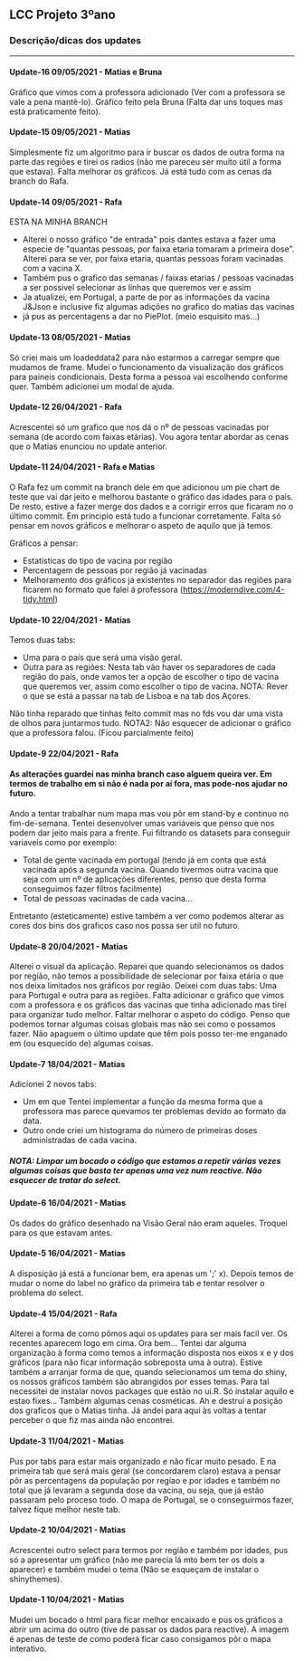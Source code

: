 ## LCC Projeto 3ºano

### Descrição/dicas dos updates
__________________________________________________________________________________________________

#### Update-16 09/05/2021  - Matias e Bruna

Gráfico que vimos com a professora adicionado (Ver com a professora se vale a pena mantê-lo).
Gráfico feito pela Bruna (Falta dar uns toques mas está praticamente feito).

#### Update-15 09/05/2021  - Matias

Simplesmente fiz um algoritmo para ir buscar os dados de outra forma na parte das regiões e tirei os radios (não me pareceu ser muito útil a forma que estava). Falta melhorar os gráficos.
Já está tudo com as cenas da branch do Rafa.

#### Update-14 09/05/2021 - Rafa
ESTA NA MINHA BRANCH
* Alterei o nosso gráfico "de entrada" pois dantes estava a fazer uma especie de "quantas pessoas, por faixa etaria tomaram a primeira dose". Alterei para se ver, por faixa etaria, quantas pessoas foram vacinadas com a vacina X.
* Também pus o grafico das semanas / faixas etarias / pessoas vacinadas a ser possivel selecionar as linhas que queremos ver e assim
* Ja atualizei, em Portugal, a parte de por as informações da vacina J&Json e inclusive fiz algumas adições no grafico do matias das vacinas
* já pus as percentagens a dar no PiePlot. (meio esquisito mas...)


#### Update-13 08/05/2021 - Matias
Só criei mais um loadeddata2 para não estarmos a carregar sempre que mudamos de frame.
Mudei o funcionamento da visualização dos gráficos para paineis condicionais. Desta forma a pessoa vai escolhendo conforme quer. Também adicionei um modal de ajuda.

#### Update-12 26/04/2021 - Rafa
Acrescentei só um grafico que nos dá o nº de pessoas vacinadas por semana (de acordo com faixas etárias).
Vou agora tentar abordar as cenas que o Matias enunciou no update anterior.

#### Update-11 24/04/2021 - Rafa e Matias

O Rafa fez um commit na branch dele em que adicionou um pie chart de teste que vai dar jeito e melhorou bastante o gráfico das idades para o país.
De resto, estive a fazer merge dos dados e a corrigir erros que ficaram no o último commit.
Em príncipio está tudo a funcionar corretamente. Falta só pensar em novos gráficos e melhorar o aspeto de aquilo que já temos.

Gráficos a pensar:
   - Estatísticas do tipo de vacina por região
   - Percentagem de pessoas por região já vacinadas
   - Melhoramento dos gráficos já existentes no separador das regiões para ficarem no formato que falei á professora (https://moderndive.com/4-tidy.html)

#### Update-10 22/04/2021 - Matias

Temos duas tabs:
- Uma para o país que será uma visão geral.
- Outra para as regiões: Nesta tab vão haver os separadores de cada região do país, onde vamos ter a opção de escolher o tipo de vacina que queremos ver, assim como escolher o tipo de vacina. NOTA: Rever o que se está a passar na tab de Lisboa e na tab dos Açores.

Não tinha reparado que tinhas feito commit mas no fds vou dar uma vista de olhos para juntarmos tudo. 
NOTA2: Não esquecer de adicionar o gráfico que a professora falou. (Ficou parcialmente feito)

#### Update-9 22/04/2021 - Rafa

#### As alterações guardei nas minha branch caso alguem queira ver. Em termos de trabalho em si não é nada por aí fora, mas pode-nos ajudar no futuro.
Ando a tentar trabalhar num mapa mas vou pôr em stand-by e continuo no fim-de-semana. 
Tentei desenvolver umas variáveis que penso que nos podem dar jeito mais para a frente. Fui filtrando os datasets para conseguir variaveis como por exemplo:
* Total de gente vacinada em portugal (tendo já em conta que está vacinada após a segunda vacina. Quando tivermos outra vacina que seja com um nº de aplicações diferentes, penso que desta forma conseguimos fazer filtros facilmente)
* Total de pessoas vacinadas de cada vacina...

Entretanto (esteticamente) estive também a ver como podemos alterar as cores dos bins dos graficos caso nos possa ser util no futuro.




#### Update-8 20/04/2021 - Matias

Alterei o visual da aplicação. 
Reparei que quando selecionamos os dados por região, não temos a possibilidade de selecionar por faixa etária o que nos deixa limitados nos gráficos por região.
Deixei com duas tabs: Uma para Portugal e outra para as regiões. Falta adicionar o gráfico que vimos com a professora e os gráficos das vacinas que tinha adicionado mas tirei para organizar tudo melhor.
Faltar melhorar o aspeto do código. Penso que podemos tornar algumas coisas globais mas não sei como o possamos fazer.
Não apaguem o último update que têm pois posso ter-me enganado em (ou esquecido de) algumas coisas.

#### Update-7 18/04/2021 - Matias

Adicionei 2 novos tabs:
   - Um em que Tentei implementar a função da mesma forma que a professora mas parece quevamos ter problemas devido ao formato da data.
   - Outro onde criei um histograma do número de primeiras doses administradas de cada vacina.

##### NOTA: Limpar um bocado o código que estamos a repetir várias vezes algumas coisas que basta ter apenas uma vez num reactive. Não esquecer de tratar do select.

#### Update-6 16/04/2021 - Matias

Os dados do gráfico desenhado na Visão Geral não eram aqueles. Troquei para os que estavam antes.

#### Update-5 16/04/2021 - Matias

A disposição já está a funcionar bem, era apenas um ';' x).
Depois temos de mudar o nome do label no gráfico da primeira tab e tentar resolver o problema do select.

#### Update-4 15/04/2021 - Rafa

Alterei a forma de como pômos aqui os updates para ser mais facil ver. Os recentes aparecem logo em cima.
Ora bem... Tentei dar alguma organização à forma como temos a informação disposta nos eixos x e y dos gráficos (para não ficar informação sobreposta uma à outra).
Estive também a arranjar forma de que, quando selecionamos um tema do shiny, os nossos gráficos também são abrangidos por esses temas. Para tal necessitei de instalar novos packages que estão no ui.R. Só instalar aquilo e estao fixes... Também algumas cenas cosméticas. Ah e destrui a posição dos graficos que o Matias tinha. Já andei para aqui às voltas a tentar perceber o que fiz mas ainda não encontrei.



#### Update-3 11/04/2021 - Matias

Pus por tabs para estar mais organizado e não ficar muito pesado. E na primeira tab que será mais geral (se concordarem claro) estava a pensar pôr as percentagens da população por regiao e por idades e também no total que já levaram a segunda dose da vacina, ou seja, que já estão passaram pelo proceso todo. O mapa de Portugal, se o conseguirmos fazer, talvez fique melhor neste tab.



#### Update-2 10/04/2021 - Matias

Acrescentei outro select para termos por região e também por idades, pus só a apresentar um gráfico (não me parecia lá mto bem ter os dois a aparecer) e também mudei o tema
(Não se esqueçam de instalar o shinythemes).



#### Update-1 10/04/2021 - Matias

Mudei um bocado o html para ficar melhor encaixado e pus os gráficos a abrir um acima do outro (tive de passar os dados para reactive).
A imagem é apenas de teste de como poderá ficar caso consigamos pôr o mapa interativo.
